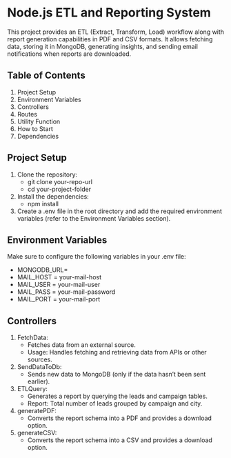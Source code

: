 # Node.js ETL and Reporting System
This project provides an ETL (Extract, Transform, Load) workflow along with report generation capabilities in PDF and CSV formats. It allows fetching data, storing it in MongoDB, generating insights, and sending email notifications when reports are downloaded.

## Table of Contents
1. Project Setup
2. Environment Variables
3. Controllers
4. Routes
5. Utility Function
6. How to Start
7. Dependencies

## Project Setup
1. Clone the repository:
    - git clone your-repo-url
    - cd your-project-folder
2. Install the dependencies:
    - npm install
3. Create a .env file in the root directory and add the required environment variables (refer to the Environment Variables section).

## Environment Variables
Make sure to configure the following variables in your .env file:
  - MONGODB_URL=<your-mongodb-connection-string>
  - MAIL_HOST = your-mail-host
  - MAIL_USER = your-mail-user
  - MAIL_PASS = your-mail-password
  - MAIL_PORT = your-mail-port

## Controllers
1. FetchData:
    - Fetches data from an external source.
    - Usage: Handles fetching and retrieving data from APIs or other sources.
2. SendDataToDb:
    - Sends new data to MongoDB (only if the data hasn’t been sent earlier).
3. ETLQuery:
    - Generates a report by querying the leads and campaign tables.
    - Report: Total number of leads grouped by campaign and city.
4. generatePDF:
    - Converts the report schema into a PDF and provides a download option.
5. generateCSV:
    - Converts the report schema into a CSV and provides a download option.
